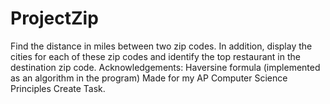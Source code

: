 # ProjectZip
 Find the distance in miles between two zip codes. In addition, display the cities for each of these zip codes and identify the top restaurant in the destination zip code. Acknowledgements: Haversine formula (implemented as an algorithm in the program)
Made for my AP Computer Science Principles Create Task.
